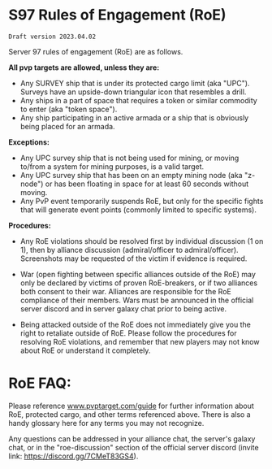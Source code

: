 # S97 Rules of Engagement (RoE)

    Draft version 2023.04.02
Server 97 rules of engagement (RoE) are as follows.

**All pvp targets are allowed, unless they are:**
 - Any SURVEY ship that is under its protected cargo limit (aka "UPC"). Surveys have an upside-down triangular icon that resembles a drill. 
 - Any ships in a part of space that requires a token or similar commodity to enter (aka "token space").
 - Any ship participating in an active armada or a ship that is obviously being placed for an armada.

**Exceptions:**
- Any UPC survey ship that is not being used for mining, or moving to/from a system for mining purposes, is a valid target.
- Any UPC survey ship that has been on an empty mining node (aka "z-node") or has been floating in space for at least 60 seconds without moving.
- Any PvP event temporarily suspends RoE, but only for the specific fights that will generate event points (commonly limited to specific systems). 

**Procedures:**
- Any RoE violations should be resolved first by individual discussion (1 on 1), then by alliance discussion (admiral/officer to admiral/officer). Screenshots may be requested of the victim if evidence is required.

- War (open fighting between specific alliances outside of the RoE) may only be declared by victims of proven RoE-breakers, or if two alliances both consent to their war. Alliances are responsible for the RoE compliance of their members. Wars must be announced in the official server discord and in server galaxy chat prior to being active.

- Being attacked outside of the RoE does not immediately give you the right to retaliate outside of RoE. Please follow the procedures for resolving RoE violations, and remember that new players may not know about RoE or understand it completely. 

# **RoE FAQ:**
Please reference www.pvptarget.com/guide for further information about RoE, protected cargo, and other terms referenced above. There is also a handy glossary here for any terms you may not recognize. 

Any questions can be addressed in your alliance chat, the server's galaxy chat, or in the "roe-discussion" section of the official server discord (invite link: https://discord.gg/7CMeT83GS4).
